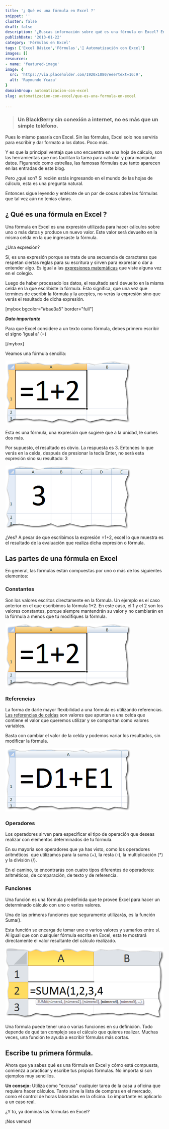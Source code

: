 ```yaml
---
title: '¿ Qué es una fórmula en Excel ?'
snippet: ''
cluster: false
draft: false 
description: '¿Buscas información sobre qué es una fórmula en Excel? Entonces no te pierdas esta entrada. Pincha aquí y descúbrelo.'
publishDate: '2013-01-22'
category: 'Fórmulas en Excel'
tags: ['Excel Básico','Fórmulas','🤖 Automatización con Excel']
images: []
resources: 
- name: 'featured-image'
image: {
  src: 'https://via.placeholder.com/1920x1080/eee?text=16:9',
  alt: 'Raymundo Ycaza'
}
domainGroup: automatizacion-con-excel
slug: automatizacion-con-excel/que-es-una-formula-en-excel

---
```


> ### Un BlackBerry sin conexión a internet, no es más que un simple teléfono.

Pues lo mismo pasaría con Excel. Sin las fórmulas, Excel solo nos serviría para escribir y dar formato a los datos. Poco más.

Y es que la principal ventaja que uno encuentra en una hoja de cálculo, son las herramientas que nos facilitan la tarea para calcular y para manipular datos. Figurando como estrellas, las famosas fórmulas que tanto aparecen en las entradas de este blog.

Pero ¿qué son? Si recién estás ingresando en el mundo de las hojas de cálculo, esta es una pregunta natural.

Entonces sigue leyendo y entérate de un par de cosas sobre las fórmulas que tal vez aún no tenías claras.

## ¿ Qué es una fórmula en Excel ?

Una fórmula en Excel es una expresión utilizada para hacer cálculos sobre uno o más datos y produce un nuevo valor. Este valor será devuelto en la misma celda en la que ingresaste la fórmula.

¿Una expresión?

Sí, es una expresión porque se trata de una secuencia de caracteres que respetan ciertas reglas para su escritura y sirven para expresar o dar a entender algo. Es igual a las [expresiones matemáticas](http://es.wikipedia.org/wiki/Expresi%C3%B3n_matem%C3%A1tica) que viste alguna vez en el colegio.

Luego de haber procesado los datos, el resultado será devuelto en la misma celda en la que escribiste la fórmula. Esto significa, que una vez que termines de escribir la fórmula y la aceptes, no verás la expresión sino que verás el resultado de dicha expresión.

\[mybox bgcolor="#bae3a5" border="full"\]

_**Dato importante**_

Para que Excel considere a un texto como fórmula, debes primero escribir el signo 'igual a' (=)

\[/mybox\]

Veamos una fórmula sencilla:

[![Que es una formula en Excel](images/que-es-una-formula-en-excel-0001251.png)](http://raymundoycaza.com/wp-content/uploads/que-es-una-formula-en-excel-0001251.png)

Esta es una fórmula, una expresión que sugiere que a la unidad, le sumes dos más.

Por supuesto, el resultado es obvio. La respuesta es 3. Entonces lo que verás en la celda, después de presionar la tecla Enter, no será esta expresión sino su resultado: 3

[![Que es una formula en Excel](images/que-es-una-formula-en-excel-0001261.png)](http://raymundoycaza.com/wp-content/uploads/que-es-una-formula-en-excel-0001261.png)

¿Ves? A pesar de que escribimos la expresión =1+2, excel lo que muestra es el resultado de la evaluación que realiza dicha expresión o fórmula.

## Las partes de una fórmula en Excel

En general, las fórmulas están compuestas por uno o más de los siguientes elementos:

### Constantes

Son los valores escritos directamente en la fórmula. Un ejemplo es el caso anterior en el que escribimos la fórmula 1+2. En este caso, el 1 y el 2 son los valores constantes, porque siempre mantendrán su valor y no cambiarán en la fórmula a menos que tú modifiques la fórmula.

[![Que es una formula en Excel](images/que-es-una-formula-en-excel-0001251.png)](http://raymundoycaza.com/wp-content/uploads/que-es-una-formula-en-excel-0001251.png)

### Referencias

La forma de darle mayor flexibilidad a una fórmula es utilizando referencias. [Las referencias de celdas](http://raymundoycaza.com/que-es-la-referencia/) son valores que apuntan a una celda que contiene el valor que queremos utilizar y se comportan como valores variables.

Basta con cambiar el valor de la celda y podemos variar los resultados, sin modificar la fórmula.

[![Que es una formula de Excel](images/que-es-una-formula-en-excel-0001271.png)](http://raymundoycaza.com/wp-content/uploads/que-es-una-formula-en-excel-0001271.png)

### Operadores

Los operadores sirven para especificar el tipo de operación que deseas realizar con elementos determinados de tu fórmula.

En su mayoría son operadores que ya has visto, como los operadores aritméticos  que utilizamos para la suma (+), la resta (-), la multiplicación (\*) y la división (/).

En el camino, te encontrarás con cuatro tipos diferentes de operadores: aritméticos, de comparación, de texto y de referencia.

### Funciones

Una función es una fórmula predefinida que te provee Excel para hacer un determinado cálculo con uno o varios valores.

Una de las primeras funciones que seguramente utilizarás, es la función Suma().

Esta función se encarga de tomar uno o varios valores y sumarlos entre sí. Al igual que con cualquier fórmula escrita en Excel, esta te mostrará directamente el valor resultante del cálculo realizado.

[![Que es una formula en Excel](images/que-es-una-formula-en-excel-0001281.png)](http://raymundoycaza.com/wp-content/uploads/que-es-una-formula-en-excel-0001281.png)

Una fórmula puede tener una o varias funciones en su definición. Todo depende de qué tan complejo sea el cálculo que quieres realizar. Muchas veces, una función te ayuda a escribir fórmulas más cortas.

## Escribe tu primera fórmula.

Ahora que ya sabes qué es una fórmula en Excel y cómo está compuesta, comienza a practicar y escribe tus propias fórmulas. No importa si son ejemplos muy sencillos.

**Un consejo:** Utiliza como "excusa" cualquier tarea de la casa u oficina que requiera hacer cálculos. Tanto sirve la lista de compras en el mercado, como el control de horas laboradas en la oficina. Lo importante es aplicarlo a un caso real.

¿Y tú, ya dominas las fórmulas en Excel?

¡Nos vemos!
